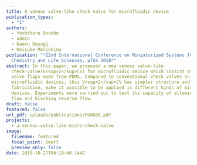 ```yaml
---
title: A venous valve-like check valve for microfluidic device
publication_types:
  - "1"
authors:
  - Yoshiharu Bessho
  - admin
  - Kaoru Uesugi
  - Keisuke Morishima
publication: "*22nd International Conference on Miniaturized Systems for
  Chemistry and Life Sciences, µTAS 2018*"
abstract: In this paper, we proposed a new venous valve-like
  check-valve(V<sup>2</sup>CV) for microfluidic device which consist of two
  valve flaps made from PDMS. Compared to conventional check valves in
  microfluidic devices, this V<sup>2</sup>CV has simpler structure and easier
  fabrication, make it possible to be applied in different kinds of microfluidic
  devices. Experiments were carried out to test its capacity of allowing forward
  flow and blocking reverse flow.
draft: false
featured: false
url_pdf: uploads/publications/PG0688.pdf
projects:
  - a-venous-valve-like-micro-check-valve
image:
  filename: featured
  focal_point: Smart
  preview_only: false
date: 2018-10-27T00:18:40.144Z
---
```

